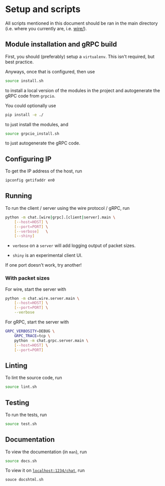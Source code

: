 # Setup and scripts

All scripts mentioned in this document should be ran in the main directory
(i.e. where you currently are, i.e. [wire/](./)).

## Module installation and gRPC build

First, you should (preferably) setup a `virtualenv`. This isn't required,
but best practice.

Anyways, once that is configured, then use

```bash
source install.sh
```

to install a local version of the modules in the project and autogenerate
the gRPC code from `grpcio`.

You could optionally use

```bash
pip install -e ./
```

to just install the modules, and

```bash
source grpcio_install.sh
```

to just autogenerate the gRPC code.

## Configuring IP

To get the IP address of the host, run

```bash
ipconfig getifaddr en0
```

## Running

To run the client / server using the wire protocol / gRPC, run

```bash
python -m chat.[wire|grpc].[client|server].main \
    [--host=HOST] \
    [--port=PORT] \
    [--verbose]   \
    [--shiny]
```

- `verbose` on a `server` will add logging output of packet sizes.

- `shiny` is an experimental client UI.

If one port doesn't work, try another!

### With packet sizes

For wire, start the server with

```bash
python -m chat.wire.server.main \
    [--host=HOST] \
    [--port=PORT] \
    --verbose
```


For gRPC, start the server with

```bash
GRPC_VERBOSITY=DEBUG \
    GRPC_TRACE=tcp \
    python -m chat.grpc.server.main \
    [--host=HOST] \
    [--port=PORT]
```

## Linting

To lint the source code, run

```bash
source lint.sh
```

## Testing

To run the tests, run

```bash
source test.sh
```

## Documentation

To view the documentation (in `man`), run

```bash
source docs.sh
```

To view it on [`localhost:1234/chat`](http://localhost:1234/chat), run

```bash
souce docshtml.sh
```
